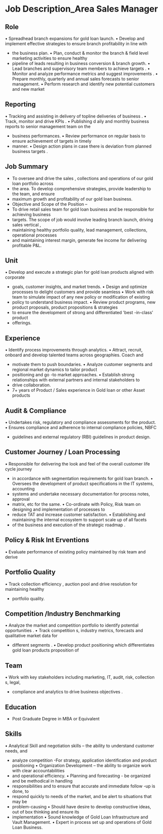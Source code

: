 # Job Description_Area Sales Manager

## Role

• Spreadhead branch expansions for gold loan launch.
• Develop and implement effective strategies  to ensure branch profitability in line with
* the business plan.
• Plan, conduct & monitor the branch & field level marketing activities to ensure healthy
* pipeline of leads resulting in business conversion & branch growth.
• Lead branches and supervisory team members to achieve targets .
• Monitor and analyze performance metrics and suggest improvements .
• Prepare monthly, quarterly and annual sales forecasts  to senior management.
• Perform research and identify new potential customers and new market

## Reporting

• Tracking and assisting in delivery of topline deliveries of business .
• Track, monitor and drive KPIs .
• Publishing d aily and monthly business reports to senior management team on the
* business performances.
• Review performance on regular basis to ensure achievement of targets in timely
* manner.
• Design action plans in case there is deviation from planned business targets .

## Job Summary

* To oversee and drive the sales , collections  and operations of our gold loan portfolio across
* the area. To develop comprehensive strategies, provide leadership to the team, and ensure
* maximum growth and profitability of our gold loan business.
* Objective and Scope of the Position –
* To drive retail sales team  for gold loan  business  and be responsible for achieving business
* targets. The scope of job would involve leading branch launch, driving sales vertical ,
* maintaining healthy portfolio quality, lead management, collections, operational processes
* and maintaining interest margin,  generate fee income  for delivering profitable  P&L.

## Unit

• Develop and execute a strategic plan for gold loan products aligned with corporate
* goals, customer insights, and market trends.
• Design and optimize processes to delight customers and provide seamless
• Work with risk team to simulate impact of any new policy or modification of existing
* policy to understand business impact.
• Review product programs, new product proposals, product propositions & strategies
* to ensure the development of strong and differentiated 'best -in-class' product
* offerings.

## Experience

• Identify process improvements through analytics.
• Attract, recruit, onboard and develop talented teams across geographies. Coach and
* motivate them to push boundaries.
• Analyze customer segments and regional market dynamics to tailor product
* positioning and go -to market approaches.
• Establish strong relationships with external partners and internal stakeholders to
* drive collaboration.
* 7+ years of Product / Sales experience in Gold loan  or other Asset products

## Audit & Compliance

• Undertakes risk, regulatory and compliance assessments for the product.
• Ensures compliance and adherence to internal compliance policies, NBFC
* guidelines and external regulatory (RBI) guidelines in product design.

## Customer  Journey / Loan Processing

• Responsible for delivering the look and feel of the overall customer life cycle journey
* in accordance with segmentation requirements for gold loan branch.
• Oversees the development of product specifications in the IT systems, accounting
* systems and undertake necessary documentation for process notes, approval
* matrix, etc for the same.
• Co-ordinate with Policy, Risk team on designing and implementation of processes to
* reduce TAT and increase customer satisfaction.
• Establishing and maintaining the internal ecosystem to support scale up of all facets
* of the business and execution of the strategic roadmap .

## Policy & Risk Int Erventions

• Evaluate performance of existing policy maintained by risk team and derive

## Portfolio Quality

• Track collection efficiency , auction pool and drive resolution for maintaining healthy
* portfolio quality.

## Competition /Industry  Benchmarking

• Analyze the market  and competition portfolio to identify potential opportunities .
• Track competition s, industry metrics, forecasts and qualitative market data for
* different segments .
• Develop product positioning which differentiates gold loan  products proposition of

## Team

• Work with key stakeholders including marketing, IT, audit, risk, collection s, legal,
* compliance and analytics to drive business objectives .

## Education

* Post Graduate Degree in MBA or Equivalent

## Skills

• Analytical Skill and negotiation skills – the ability to understand customer needs, and
* analyze competition -For strategy, application identification and product positioning
• Organization Development – the ability to organize work with clear accountabilities
* and operational efficiency.
• Planning and forecasting - be organized and be methodical in handling
* responsibilities and to ensure that accurate and immediate follow -up is done, to
* respond quickly to needs of the market, and be alert to situations that may be
* problem-causing
• Should have desire to develop constructive ideas, out of box thinking and ensure its
* implementation
• Sound knowledge of Gold Loan Infrastructure and Vault Management.
• Expert in process set up and operations of Gold Loan Business.
